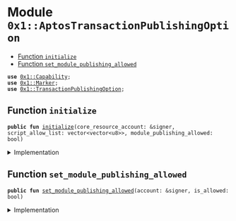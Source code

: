 
<a name="0x1_AptosTransactionPublishingOption"></a>

# Module `0x1::AptosTransactionPublishingOption`



-  [Function `initialize`](#0x1_AptosTransactionPublishingOption_initialize)
-  [Function `set_module_publishing_allowed`](#0x1_AptosTransactionPublishingOption_set_module_publishing_allowed)


<pre><code><b>use</b> <a href="../MoveStdlib/Capability.md#0x1_Capability">0x1::Capability</a>;
<b>use</b> <a href="Marker.md#0x1_Marker">0x1::Marker</a>;
<b>use</b> <a href="../CoreFramework/TransactionPublishingOption.md#0x1_TransactionPublishingOption">0x1::TransactionPublishingOption</a>;
</code></pre>



<a name="0x1_AptosTransactionPublishingOption_initialize"></a>

## Function `initialize`



<pre><code><b>public</b> <b>fun</b> <a href="AptosTransactionPublishingOption.md#0x1_AptosTransactionPublishingOption_initialize">initialize</a>(core_resource_account: &signer, script_allow_list: vector&lt;vector&lt;u8&gt;&gt;, module_publishing_allowed: bool)
</code></pre>



<details>
<summary>Implementation</summary>


<pre><code><b>public</b> <b>fun</b> <a href="AptosTransactionPublishingOption.md#0x1_AptosTransactionPublishingOption_initialize">initialize</a>(
    core_resource_account: &signer,
    script_allow_list: vector&lt;vector&lt;u8&gt;&gt;,
    module_publishing_allowed: bool,
) {
    <a href="../CoreFramework/TransactionPublishingOption.md#0x1_TransactionPublishingOption_initialize">TransactionPublishingOption::initialize</a>&lt;ChainMarker&gt;(core_resource_account, script_allow_list, module_publishing_allowed);
}
</code></pre>



</details>

<a name="0x1_AptosTransactionPublishingOption_set_module_publishing_allowed"></a>

## Function `set_module_publishing_allowed`



<pre><code><b>public</b> <b>fun</b> <a href="AptosTransactionPublishingOption.md#0x1_AptosTransactionPublishingOption_set_module_publishing_allowed">set_module_publishing_allowed</a>(account: &signer, is_allowed: bool)
</code></pre>



<details>
<summary>Implementation</summary>


<pre><code><b>public</b> <b>fun</b> <a href="AptosTransactionPublishingOption.md#0x1_AptosTransactionPublishingOption_set_module_publishing_allowed">set_module_publishing_allowed</a>(account: &signer, is_allowed: bool) {
    <a href="../CoreFramework/docs/TransactionPublishingOption.md#0x1_TransactionPublishingOption_set_module_publishing_allowed">TransactionPublishingOption::set_module_publishing_allowed</a>(is_allowed, <a href="../../../../../../../aptos-framework/releases/artifacts/current/build/MoveStdlib/Capability.md#0x1_Capability_acquire">Capability::acquire</a>(account, &<a href="Marker.md#0x1_Marker_get">Marker::get</a>()));
}
</code></pre>



</details>
